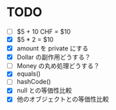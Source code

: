 # TODO
- [ ] $5 + 10 CHF = $10
- [x] $5 * 2 = $10
- [x] amount を private にする
- [x] Dollar の副作用どうする？
- [ ] Money の丸め処理どうする？
- [x] equals()
- [ ] hashCode()
- [x] null との等価性比較
- [x] 他のオブジェクトとの等価性比較